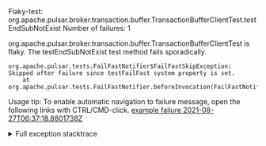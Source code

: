         
Flaky-test: org.apache.pulsar.broker.transaction.buffer.TransactionBufferClientTest.testEndSubNotExist
Number of failures: 1

org.apache.pulsar.broker.transaction.buffer.TransactionBufferClientTest is flaky. The testEndSubNotExist test method fails sporadically.

```
org.apache.pulsar.tests.FailFastNotifier$FailFastSkipException: Skipped after failure since testFailFast system property is set.
	at org.apache.pulsar.tests.FailFastNotifier.beforeInvocation(FailFastNotifier.java:88)

```

Usage tip: To enable automatic navigation to failure message, open the following links with CTRL/CMD-click.
[example failure 2021-08-27T06:37:18.8801738Z](https://github.com/apache/pulsar/runs/3440411059?check_suite_focus=true#step:9:225)


<details>
<summary>Full exception stacktrace</summary>
<code><pre>
org.apache.pulsar.tests.FailFastNotifier$FailFastSkipException: Skipped after failure since testFailFast system property is set.
	at org.apache.pulsar.tests.FailFastNotifier.beforeInvocation(FailFastNotifier.java:88)

</pre></code>
</details>

